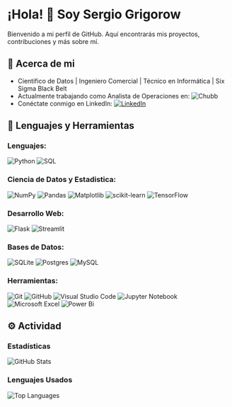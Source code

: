 # ¡Hola! 👋 Soy Sergio Grigorow

Bienvenido a mi perfil de GitHub. Aquí encontrarás mis proyectos, contribuciones y más sobre mí.

## 📝 **Acerca de mi**
- Cientifico de Datos |  Ingeniero Comercial | Técnico en Informática | Six Sigma Black Belt
- Actualmente trabajando como Analista de Operaciones en: ![Chubb](https://img.shields.io/badge/Chubb-004B8D?style=flat&logo=chubb&logoColor=white)
- Conéctate conmigo en LinkedIn:  [![LinkedIn](https://img.shields.io/badge/LinkedIn-0A66C2?style=flat&logo=linkedin&logoColor=white)](https://www.linkedin.com/in/sergio-grigorow-la-scalea-1a284133)


## 🔧 **Lenguajes y Herramientas**
### Lenguajes:
![Python](https://img.shields.io/badge/-Python-3776AB?style=for-the-badge&logo=python&logoColor=white)
![SQL](https://img.shields.io/badge/-SQL-4479A1?style=for-the-badge&logo=postgresql&logoColor=white)

### Ciencia de Datos y Estadistica:
![NumPy](https://img.shields.io/badge/numpy-%23013243.svg?style=for-the-badge&logo=numpy&logoColor=white)
![Pandas](https://img.shields.io/badge/pandas-%23150458.svg?style=for-the-badge&logo=pandas&logoColor=white)
![Matplotlib](https://img.shields.io/badge/Matplotlib-%23ffffff.svg?style=for-the-badge&logo=Matplotlib&logoColor=black)
![scikit-learn](https://img.shields.io/badge/scikit--learn-%23F7931E.svg?style=for-the-badge&logo=scikit-learn&logoColor=white)
![TensorFlow](https://img.shields.io/badge/TensorFlow-%23FF6F00.svg?style=for-the-badge&logo=TensorFlow&logoColor=white)

### Desarrollo Web:
![Flask](https://img.shields.io/badge/flask-%23000.svg?style=for-the-badge&logo=flask&logoColor=white)
![Streamlit](https://img.shields.io/badge/Streamlit-FF4B4B?style=for-the-badge&logo=Streamlit&logoColor=white)

### Bases de Datos:
![SQLite](https://img.shields.io/badge/sqlite-%2307405e.svg?style=for-the-badge&logo=sqlite&logoColor=white)
![Postgres](https://img.shields.io/badge/postgres-%23316192.svg?style=for-the-badge&logo=postgresql&logoColor=white)
![MySQL](https://img.shields.io/badge/mysql-%2300f.svg?style=for-the-badge&logo=mysql&logoColor=white)

### Herramientas:
![Git](https://img.shields.io/badge/git-%23F05033.svg?style=for-the-badge&logo=git&logoColor=white)
![GitHub](https://img.shields.io/badge/github-%23121011.svg?style=for-the-badge&logo=github&logoColor=white)
![Visual Studio Code](https://img.shields.io/badge/Visual%20Studio%20Code-0078d7.svg?style=for-the-badge&logo=visual-studio-code&logoColor=white)
![Jupyter Notebook](https://img.shields.io/badge/jupyter-%23FA0F00.svg?style=for-the-badge&logo=jupyter&logoColor=white)
![Microsoft Excel](https://img.shields.io/badge/Microsoft_Excel-217346?style=for-the-badge&logo=microsoft-excel&logoColor=white)
![Power Bi](https://img.shields.io/badge/power_bi-F2C811?style=for-the-badge&logo=powerbi&logoColor=black)

## ⚙️ **Actividad**
### Estadísticas
![GitHub Stats](https://github-readme-stats.vercel.app/api?username=grigorow1974&hide=stars,issues&theme=light)

### Lenguajes Usados
![Top Languages](https://github-readme-stats.vercel.app/api/top-langs?username=grigorow1974&layout=compact&langs_count=8&theme=light)

